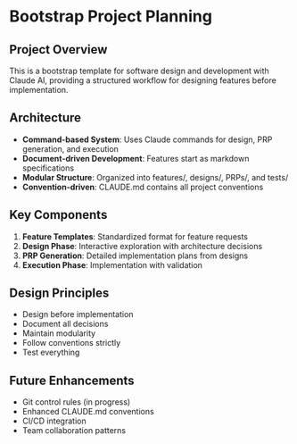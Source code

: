# Bootstrap Project Planning

## Project Overview
This is a bootstrap template for software design and development with Claude AI, providing a structured workflow for designing features before implementation.

## Architecture
- **Command-based System**: Uses Claude commands for design, PRP generation, and execution
- **Document-driven Development**: Features start as markdown specifications
- **Modular Structure**: Organized into features/, designs/, PRPs/, and tests/
- **Convention-driven**: CLAUDE.md contains all project conventions

## Key Components
1. **Feature Templates**: Standardized format for feature requests
2. **Design Phase**: Interactive exploration with architecture decisions
3. **PRP Generation**: Detailed implementation plans from designs
4. **Execution Phase**: Implementation with validation

## Design Principles
- Design before implementation
- Document all decisions
- Maintain modularity
- Follow conventions strictly
- Test everything

## Future Enhancements
- Git control rules (in progress)
- Enhanced CLAUDE.md conventions
- CI/CD integration
- Team collaboration patterns